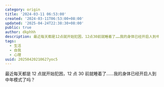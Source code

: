 ```yaml
---
category: origin
title: '2024-03-11 06:53:00'
created: '2024-03-11T06:53:00+08:00'
updated: '2025-04-24T22:38:30+08:00'
public: true
author: dkphhh
description: 最近每天都是12点就开始犯困，12点30前就睡着了……我的身体已经开启人到中年模式了吗……
tags:
  - 生活
  - 自我
  - 心理
uuid: 20250420210627yoc5
---
```


最近每天都是 12 点就开始犯困，12 点 30 前就睡着了……我的身体已经开启人到中年模式了吗？
